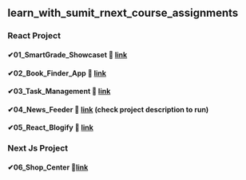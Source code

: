 ## learn_with_sumit_rnext_course_assignments

### React Project
#### ✔01_SmartGrade_Showcaset 🎈 <a href="https://silver-hotteok-73a8cd.netlify.app/" target="_blank">link</a>  
#### ✔02_Book_Finder_App 🎈 <a href="https://65b47d1661304e574872f3bb--starlit-kangaroo-184d97.netlify.app/" target="_blank">link</a>  
#### ✔03_Task_Management 🎈 <a href="https://euphonious-gumption-fb04b6.netlify.app/" target="_blank">link</a>  
#### ✔04_News_Feeder 🎈 <a href="https://learn-with-sumit-reactive-accelerator-course-assignment-fjup.vercel.app/" target="_blank">link</a>  (check project description to run)
#### ✔05_React_Blogify 🎈 <a href="https://662ca9ed6f5eac901188b8c3--hilarious-wisp-e59ae1.netlify.app/" target="_blank">link</a>  

### Next Js Project
#### ✔06_Shop_Center 🎈<a href="https://nextjs-shop-center-one.vercel.app/" target="_blank">link</a>  
